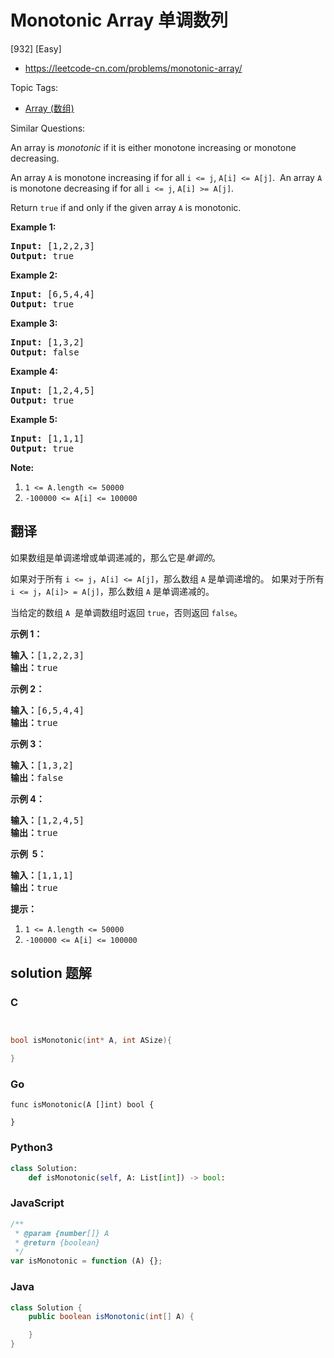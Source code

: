 # Monotonic Array 单调数列

[932] [Easy]

- https://leetcode-cn.com/problems/monotonic-array/

Topic Tags:

- [Array (数组)](https://leetcode-cn.com/tag/array/)

Similar Questions:

An array is _monotonic_ if it is either monotone increasing or monotone decreasing.

An array `A` is monotone increasing if for all `i <= j`, `A[i] <= A[j]`.  An array `A` is monotone decreasing if for all `i <= j`, `A[i] >= A[j]`.

Return `true` if and only if the given array `A` is monotonic.

**Example 1:**

<pre><strong>Input: </strong><span id="example-input-1-1">[1,2,2,3]</span>
<strong>Output: </strong><span id="example-output-1">true</span>
</pre>

**Example 2:**

<pre><strong>Input: </strong><span id="example-input-2-1">[6,5,4,4]</span>
<strong>Output: </strong><span id="example-output-2">true</span>
</pre>

**Example 3:**

<pre><strong>Input: </strong><span id="example-input-3-1">[1,3,2]</span>
<strong>Output: </strong><span id="example-output-3">false</span>
</pre>

**Example 4:**

<pre><strong>Input: </strong><span id="example-input-4-1">[1,2,4,5]</span>
<strong>Output: </strong><span id="example-output-4">true</span>
</pre>

**Example 5:**

<pre><strong>Input: </strong><span id="example-input-5-1">[1,1,1]</span>
<strong>Output: </strong><span id="example-output-5">true</span>
</pre>

**Note:**

1.  `1 <= A.length <= 50000`
2.  `-100000 <= A[i] <= 100000`

## 翻译

如果数组是单调递增或单调递减的，那么它是*单调的*。

如果对于所有 `i <= j`，`A[i] <= A[j]`，那么数组 `A` 是单调递增的。 如果对于所有 `i <= j`，`A[i]> = A[j]`，那么数组 `A` 是单调递减的。

当给定的数组 `A`  是单调数组时返回 `true`，否则返回 `false`。

**示例 1：**

<pre><strong>输入：</strong>[1,2,2,3]
<strong>输出：</strong>true
</pre>

**示例 2：**

<pre><strong>输入：</strong>[6,5,4,4]
<strong>输出：</strong>true
</pre>

**示例 3：**

<pre><strong>输入：</strong>[1,3,2]
<strong>输出：</strong>false
</pre>

**示例 4：**

<pre><strong>输入：</strong>[1,2,4,5]
<strong>输出：</strong>true
</pre>

**示例  5：**

<pre><strong>输入：</strong>[1,1,1]
<strong>输出：</strong>true
</pre>

**提示：**

1.  `1 <= A.length <= 50000`
2.  `-100000 <= A[i] <= 100000`

## solution 题解

### C

```c


bool isMonotonic(int* A, int ASize){

}


```

### Go

```golang
func isMonotonic(A []int) bool {

}
```

### Python3

```python
class Solution:
    def isMonotonic(self, A: List[int]) -> bool:

```

### JavaScript

```javascript
/**
 * @param {number[]} A
 * @return {boolean}
 */
var isMonotonic = function (A) {};
```

### Java

```java
class Solution {
    public boolean isMonotonic(int[] A) {

    }
}
```
